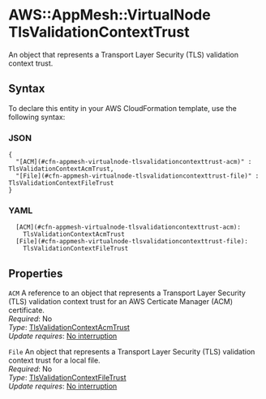 # AWS::AppMesh::VirtualNode TlsValidationContextTrust<a name="aws-properties-appmesh-virtualnode-tlsvalidationcontexttrust"></a>

An object that represents a Transport Layer Security \(TLS\) validation context trust\.

## Syntax<a name="aws-properties-appmesh-virtualnode-tlsvalidationcontexttrust-syntax"></a>

To declare this entity in your AWS CloudFormation template, use the following syntax:

### JSON<a name="aws-properties-appmesh-virtualnode-tlsvalidationcontexttrust-syntax.json"></a>

```
{
  "[ACM](#cfn-appmesh-virtualnode-tlsvalidationcontexttrust-acm)" : TlsValidationContextAcmTrust,
  "[File](#cfn-appmesh-virtualnode-tlsvalidationcontexttrust-file)" : TlsValidationContextFileTrust
}
```

### YAML<a name="aws-properties-appmesh-virtualnode-tlsvalidationcontexttrust-syntax.yaml"></a>

```
  [ACM](#cfn-appmesh-virtualnode-tlsvalidationcontexttrust-acm): 
    TlsValidationContextAcmTrust
  [File](#cfn-appmesh-virtualnode-tlsvalidationcontexttrust-file): 
    TlsValidationContextFileTrust
```

## Properties<a name="aws-properties-appmesh-virtualnode-tlsvalidationcontexttrust-properties"></a>

`ACM`  <a name="cfn-appmesh-virtualnode-tlsvalidationcontexttrust-acm"></a>
A reference to an object that represents a Transport Layer Security \(TLS\) validation context trust for an AWS Certicate Manager \(ACM\) certificate\.  
*Required*: No  
*Type*: [TlsValidationContextAcmTrust](aws-properties-appmesh-virtualnode-tlsvalidationcontextacmtrust.md)  
*Update requires*: [No interruption](https://docs.aws.amazon.com/AWSCloudFormation/latest/UserGuide/using-cfn-updating-stacks-update-behaviors.html#update-no-interrupt)

`File`  <a name="cfn-appmesh-virtualnode-tlsvalidationcontexttrust-file"></a>
An object that represents a Transport Layer Security \(TLS\) validation context trust for a local file\.  
*Required*: No  
*Type*: [TlsValidationContextFileTrust](aws-properties-appmesh-virtualnode-tlsvalidationcontextfiletrust.md)  
*Update requires*: [No interruption](https://docs.aws.amazon.com/AWSCloudFormation/latest/UserGuide/using-cfn-updating-stacks-update-behaviors.html#update-no-interrupt)